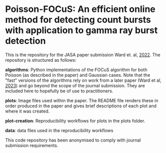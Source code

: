 # Poisson-FOCuS: An efficient online method for detecting count bursts with application to gamma ray burst detection

This is the repository for the JASA paper submission Ward et. al, [2022](
https://doi.org/10.48550/arXiv.2208.01494). The repository is structured as follows:

**algorithms**: Python implementations of the FOCuS algorithm for both Poisson (as described in the paper) and Gaussian cases. Note that the "fast" versions of the algorithms rely on work from a later paper (Ward et al, [2023](
https://doi.org/10.48550/arXiv.2302.04743)) and go beyond the scope of the journal submission. They are included here to hopefully be of use to practitioners.

**plots**: Image files used within the paper. The README file renders these in order produced in the paper and gives brief descriptions of each plot and where it was created.

**plot-creation**: Reproducibility workflows for plots in the plots folder.

**data**: data files used in the reproducibility workflows

This code repository has been anonymised to comply with journal submission requirements.
